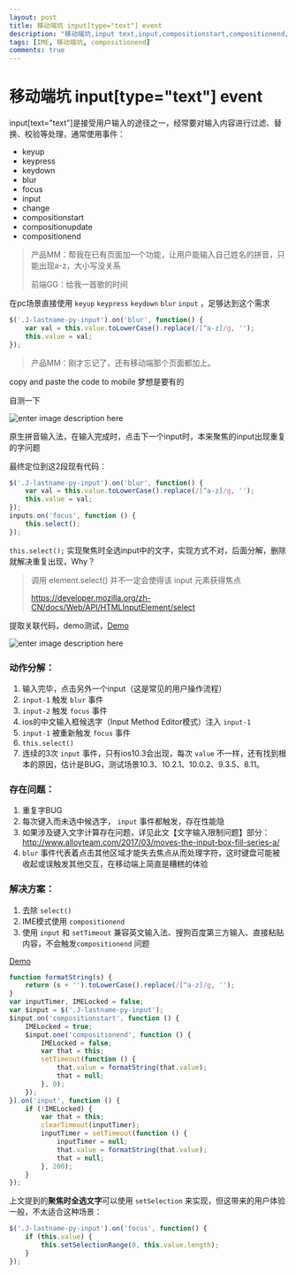 ```yaml
---
layout: post
title: 移动端坑 input[type="text"] event
description: "移动端坑,input text,input,compositionstart,compositionend,ime"
tags: [IME, 移动端坑, compositionend]
comments: true
---
```


# 移动端坑 input[type="text"] event

input[text="text"]是接受用户输入的途径之一，经常要对输入内容进行过滤、替换、校验等处理，通常使用事件：

 - keyup
 - keypress
 - keydown
 - blur
 - focus
 - input
 - change
 - compositionstart
 - compositionupdate
 - compositionend

> 产品MM：帮我在已有页面加一个功能，让用户能输入自己姓名的拼音，只能出现a-z，大小写没关系
> 
> 前端GG：给我一首歌的时间

在pc场景直接使用 `keyup` `keypress` `keydown` `blur` `input` ，足够达到这个需求

```js
$('.J-lastname-py-input').on('blur', function() {
    var val = this.value.toLowerCase().replace(/[^a-z]/g, '');
    this.value = val;
});
```

> 产品MM：刚才忘记了，还有移动端那个页面都加上。

copy and paste the code to mobile
梦想是要有的

自测一下

![enter image description here](https://lh3.googleusercontent.com/-eiTRTPMmOX8/WN4lGJRV6UI/AAAAAAAAAMs/eU2Gq3TL9Cw-yTkLXuOvilBRjFd3gxBRQCE0/s0/input-event-1.gif "input-event-1.gif")


原生拼音输入法，在输入完成时，点击下一个input时，本来聚焦的input出现重复的字问题


最终定位到这2段现有代码：

```js
$('.J-lastname-py-input').on('blur', function() {
    var val = this.value.toLowerCase().replace(/[^a-z]/g, '');
    this.value = val;
});
inputs.on('focus', function () {
    this.select();
});
```


`this.select();` 实现聚焦时全选input中的文字，实现方式不对，后面分解，删除就解决重复出现，Why？


> 调用 element.select() 并不一定会使得该 input 元素获得焦点
> 
> https://developer.mozilla.org/zh-CN/docs/Web/API/HTMLInputElement/select

提取关联代码，demo测试，[Demo](//jsfiddle.net/kidney/vo3w2fxq/embedded/)

![enter image description here](https://lh3.googleusercontent.com/-r51KQ0MdesE/WN4j10_BcUI/AAAAAAAAAMU/zNe_xZ7VC8cS9MrmFpSM0YybOqMHVBXhgCE0/s0/input-event-2.gif "input-event-2.gif")


### 动作分解：
 1. 输入完毕，点击另外一个input（这是常见的用户操作流程）
 2. `input-1` 触发 `blur` 事件
 3. `input-2` 触发 `focus` 事件
 4. ios的中文输入框候选字（Input Method Editor模式）注入 `input-1` 
 5. `input-1` 被重新触发 `focus` 事件
 6. `this.select()` 
 7. 连续的3次 `input` 事件，只有ios10.3会出现，每次 `value` 不一样，还有找到根本的原因，估计是BUG，测试场景10.3、10.2.1、10.0.2、9.3.5、8.11。


### 存在问题：

 1. 重复字BUG
 2. 每次键入而未选中候选字， `input` 事件都触发，存在性能隐
 3. 如果涉及键入文字计算存在问题，详见此文【文字输入限制问题】部分：http://www.alloyteam.com/2017/03/moves-the-input-box-fill-series-a/
 4. `blur` 事件代表着点击其他区域才能失去焦点从而处理字符，这时键盘可能被收起或误触发其他交互，在移动端上简直是糟糕的体验

### 解决方案：

 1. 去除 `select()` 
 2. IME模式使用  `compositionend`
 3. 使用 `input` 和 `setTimeout` 兼容英文输入法、搜狗百度第三方输入、直接粘贴内容，不会触发`compositionend` 问题


[Demo](//jsfiddle.net/kidney/ydagum03/embedded/)


```js
function formatString(s) {
    return (s + '').toLowerCase().replace(/[^a-z]/g, '');
}
var inputTimer, IMELocked = false;
var $input = $('.J-lastname-py-input');
$input.on('compositionstart', function () {
    IMELocked = true;
    $input.one('compositionend', function () {
        IMELocked = false;
        var that = this;
        setTimeout(function () {
            that.value = formatString(that.value);
            that = null;
        }, 0);
    });
}).on('input', function () {
    if (!IMELocked) {
        var that = this;
        clearTimeout(inputTimer);
        inputTimer = setTimeout(function () {
            inputTimer = null;
            that.value = formatString(that.value);
            that = null;
        }, 200);
    }
});
```


上文提到的**聚焦时全选文字**可以使用 `setSelection` 来实现，但这带来的用户体验一般，不太适合这种场景：

```js
$('.J-lastname-py-input').on('focus', function() {
    if (this.value) {
        this.setSelectionRange(0, this.value.length);
    }
});
``` 
